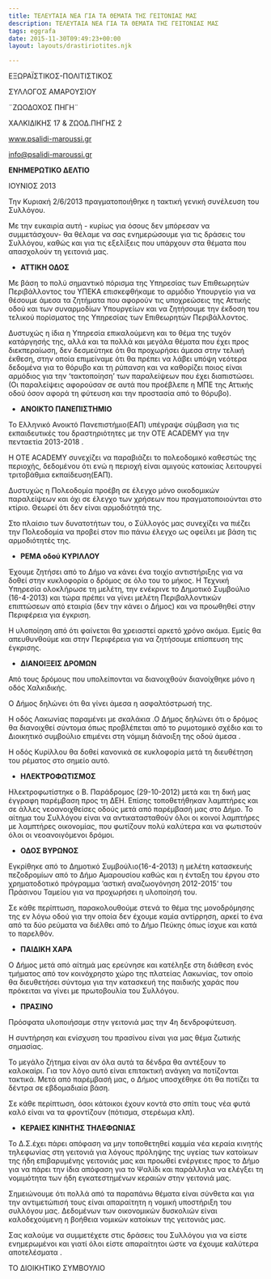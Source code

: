 ```yaml
---
title: ΤΕΛΕΥΤΑΙΑ ΝΕΑ ΓΙΑ ΤΑ ΘΕΜΑΤΑ ΤΗΣ ΓΕΙΤΟΝΙΑΣ ΜΑΣ
description: ΤΕΛΕΥΤΑΙΑ ΝΕΑ ΓΙΑ ΤΑ ΘΕΜΑΤΑ ΤΗΣ ΓΕΙΤΟΝΙΑΣ ΜΑΣ
tags: eggrafa
date: 2015-11-30T09:49:23+00:00
layout: layouts/drastiriotites.njk

---
```


<!-- excerpt -->

EΞΩΡΑΪΣΤΙΚΟΣ-ΠΟΛΙΤΙΣΤΙΚΟΣ

ΣΥΛΛΟΓΟΣ ΑΜΑΡΟΥΣΙΟΥ

¨ΖΩΟΔΟΧΟΣ ΠΗΓΗ¨

ΧΑΛΚΙΔΙΚΗΣ 17 &amp; ΖΩΟΔ.ΠΗΓΗΣ 2

www.psalidi-maroussi.gr

info@psalidi-maroussi.gr

**ΕΝΗΜΕΡΩΤΙΚΟ ΔΕΛΤΙΟ**

ΙΟΥΝΙΟΣ 2013

Την Κυριακή 2/6/2013 πραγματοποιήθηκε η τακτική γενική συνέλευση του Συλλόγου.

Με την ευκαιρία αυτή - κυρίως για όσους δεν μπόρεσαν να συμμετάσχουν- θα θέλαμε να σας ενημερώσουμε για τις δράσεις του Συλλόγου, καθώς και για τις εξελίξεις που υπάρχουν στα θέματα που απασχολούν τη γειτονιά μας.

- **ΑΤΤΙΚΗ ΟΔΟΣ**

Με βάση το πολύ σημαντικό πόρισμα της Υπηρεσίας των Επιθεωρητών Περιβάλλοντος του ΥΠΕΚΑ επισκεφθήκαμε το αρμόδιο Υπουργείο για να θέσουμε άμεσα τα ζητήματα που αφορούν τις υποχρεώσεις της Αττικής οδού και των συναρμοδίων Υπουργείων και να ζητήσουμε την έκδοση του τελικού πορίσματος της Υπηρεσίας των Επιθεωρητών Περιβάλλοντος.

Δυστυχώς η ίδια η Υπηρεσία επικαλούμενη και το θέμα της τυχόν κατάργησής της, αλλά και τα πολλά και μεγάλα θέματα που έχει προς διεκπεραίωση, δεν δεσμεύτηκε ότι θα προχωρήσει άμεσα στην τελική έκθεση, στην οποία επιμείναμε ότι θα πρέπει να λάβει υπόψη νεότερα δεδομένα για το θόρυβο και τη ρύπανση και να καθορίζει ποιος είναι αρμόδιος για την ‘τακτοποίηση’ των παραλείψεων που έχει διαπιστώσει. (Οι παραλείψεις αφορούσαν σε αυτά που προέβλεπε η ΜΠΕ της Αττικής οδού όσον αφορά τη φύτευση και την προστασία από το θόρυβο).

- **ΑΝΟΙΚΤΟ ΠΑΝΕΠΙΣΤΗΜΙΟ**

Το Ελληνικό Ανοικτό Πανεπιστήμιο(ΕΑΠ) υπέγραψε σύμβαση για τις εκπαιδευτικές του δραστηριότητες με την ΟΤΕ ACADEMY για την πενταετία 2013-2018 .

Η ΟΤΕ ACADEMY συνεχίζει να παραβιάζει το πολεοδομικό καθεστώς της περιοχής, δεδομένου ότι ενώ η περιοχή είναι αμιγούς κατοικίας λειτουργεί τριτοβάθμια εκπαίδευση(ΕΑΠ).

Δυστυχώς η Πολεοδομία προέβη σε έλεγχο μόνο οικοδομικών παραλείψεων και όχι σε έλεγχο των χρήσεων που πραγματοποιούνται στο κτίριο. Θεωρεί ότι δεν είναι αρμοδιότητά της.

Στο πλαίσιο των δυνατοτήτων του, ο Σύλλογός μας συνεχίζει να πιέζει την Πολεοδομία να προβεί στον πιο πάνω έλεγχο ως οφείλει με βάση τις αρμοδιότητές της.

- **ΡΕΜΑ οδού ΚΥΡΙΛΛΟΥ**

Έχουμε ζητήσει από το Δήμο να κάνει ένα τοιχίο αντιστήριξης για να δοθεί στην κυκλοφορία ο δρόμος σε όλο του το μήκος. Η Τεχνική Υπηρεσία ολοκλήρωσε τη μελέτη, την ενέκρινε το Δημοτικό Συμβούλιο (16-4-2013) και τώρα πρέπει να γίνει μελέτη Περιβαλλοντικών επιπτώσεων από εταιρία (δεν την κάνει ο Δήμος) και να προωθηθεί στην Περιφέρεια για έγκριση.

Η υλοποίηση από ότι φαίνεται θα χρειαστεί αρκετό χρόνο ακόμα. Εμείς θα απευθυνθούμε και στην Περιφέρεια για να ζητήσουμε επίσπευση της έγκρισης.

- **ΔΙΑΝΟΙΞΕΙΣ ΔΡΟΜΩΝ**

Από τους δρόμους που υπολείπονται να διανοιχθούν διανοίχθηκε μόνο η οδός Χαλκιδικής.

Ο Δήμος δηλώνει ότι θα γίνει άμεσα η ασφαλτόστρωσή της.

Η οδός Λακωνίας παραμένει με σκαλάκια .Ο Δήμος δηλώνει ότι ο δρόμος θα διανοιχθεί σύντομα όπως προβλέπεται από το ρυμοτομικό σχέδιο και το Διοικητικό συμβούλιο επιμένει στη νόμιμη διάνοιξη της οδού άμεσα .

Η οδός Κυρίλλου θα δοθεί κανονικά σε κυκλοφορία μετά τη διευθέτηση του ρέματος στο σημείο αυτό.

- **ΗΛΕΚΤΡΟΦΩΤΙΣΜΟΣ**

Ηλεκτροφωτίστηκε ο Β. Παράδρομος (29-10-2012) μετά και τη δική μας έγγραφη παρέμβαση προς τη ΔΕΗ. Επίσης τοποθετήθηκαν λαμπτήρες και σε άλλες νεοανοιχθείσες οδούς μετά από παρέμβασή μας στο Δήμο. Το αίτημα του Συλλόγου είναι να αντικατασταθούν όλοι οι κοινοί λαμπτήρες με λαμπτήρες οικονομίας, που φωτίζουν πολύ καλύτερα και να φωτιστούν όλοι οι νεοανοιγόμενοι δρόμοι.

- **ΟΔΟΣ ΒΥΡΩΝΟΣ**

Εγκρίθηκε από το Δημοτικό Συμβούλιο(16-4-2013) η μελέτη κατασκευής πεζοδρομίων από το Δήμο Αμαρουσίου καθώς και η ένταξη του έργου στο χρηματοδοτικό πρόγραμμα ‘αστική αναζωογόνηση 2012-2015‘ του Πράσινου Ταμείου για να προχωρήσει η υλοποίησή του.

Σε κάθε περίπτωση, παρακολουθούμε στενά το θέμα της μονοδρόμησης της εν λόγω οδού για την οποία δεν έχουμε καμία αντίρρηση, αρκεί το ένα από τα δύο ρεύματα να διέλθει από το Δήμο Πεύκης όπως ίσχυε και κατά το παρελθόν.

- **ΠΑΙΔΙΚΗ ΧΑΡΑ**

Ο Δήμος μετά από αίτημά μας ερεύνησε και κατέληξε στη διάθεση ενός τμήματος από τον κοινόχρηστο χώρο της πλατείας Λακωνίας, τον οποίο θα διευθετήσει σύντομα για την κατασκευή της παιδικής χαράς που πρόκειται να γίνει με πρωτοβουλία του Συλλόγου.

- **ΠΡΑΣΙΝΟ**

Πρόσφατα υλοποιήσαμε στην γειτονιά μας την 4η δενδροφύτευση.

Η συντήρηση και ενίσχυση του πρασίνου είναι για μας θέμα ζωτικής σημασίας.

Το μεγάλο ζήτημα είναι αν όλα αυτά τα δένδρα θα αντέξουν το καλοκαίρι. Για τον λόγο αυτό είναι επιτακτική ανάγκη να ποτίζονται τακτικά. Μετά από παρέμβασή μας, ο Δήμος υποσχέθηκε ότι θα ποτίζει τα δέντρα σε εβδομαδιαία βάση.

Σε κάθε περίπτωση, όσοι κάτοικοι έχουν κοντά στο σπίτι τους νέα φυτά καλό είναι να τα φροντίζουν (πότισμα, στερέωμα κλπ).

- **ΚΕΡΑΙΕΣ ΚΙΝΗΤΗΣ ΤΗΛΕΦΩΝΙΑΣ**

Το Δ.Σ.έχει πάρει απόφαση να μην τοποθετηθεί καμμία νέα κεραία κινητής τηλεφωνίας στη γειτονιά για λόγους πρόληψης της υγείας των κατοίκων της ήδη επιβαρυμένης γειτονιάς μας και προωθεί ενέργειες προς το Δήμο για να πάρει την ίδια απόφαση για το Ψαλίδι και παράλληλα να ελέγξει τη νομιμότητα των ήδη εγκατεστημένων κεραιών στην γειτονιά μας.

Σημειώνουμε ότι πολλά από τα παραπάνω θέματα είναι σύνθετα και για την αντιμετώπισή τους είναι απαραίτητη η νομική υποστήριξη του συλλόγου μας. Δεδομένων των οικονομικών δυσκολιών είναι καλοδεχούμενη η βοήθεια νομικών κατοίκων της γειτονιάς μας.

Σας καλούμε να συμμετέχετε στις δράσεις του Συλλόγου για να είστε ενημερωμένοι και γιατί όλοι είστε απαραίτητοι ώστε να έχουμε καλύτερα αποτελέσματα .

ΤΟ ΔΙΟΙΚΗΤΙΚΟ ΣΥΜΒΟΥΛΙΟ
